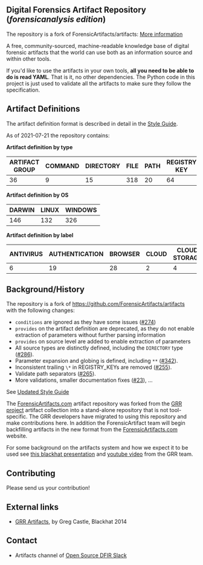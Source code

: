 ## Digital Forensics Artifact Repository (*forensicanalysis edition*)

The repository is a fork of ForensicArtifacts/artifacts: [More information](#backgroundhistory)

A free, community-sourced, machine-readable knowledge base of digital forensic
artifacts that the world can use both as an information source and within other
tools.

If you'd like to use the artifacts in your own tools, **all you need to be able
to do is read YAML**. That is it, no other dependencies. The Python code in
this project is just used to validate all the artifacts to make sure they
follow the specification.

## Artifact Definitions

The artifact definition format is described in detail in the [Style Guide](style_guide.md).

As of 2021-07-21 the repository contains:

**Artifact definition by type**

| ARTIFACT GROUP | COMMAND | DIRECTORY | FILE | PATH | REGISTRY KEY | REGISTRY VALUE | WMI |
|----------------|---------|-----------|------|------|--------------|----------------|-----|
|             36 |       9 |        15 |  318 |   20 |           64 |            124 |  26 |

**Artifact definition by OS**

| DARWIN | LINUX | WINDOWS |
|--------|-------|---------|
|    146 |   132 |     326 |


**Artifact definition by label**

| ANTIVIRUS | AUTHENTICATION | BROWSER | CLOUD | CLOUD STORAGE | CONFIGURATION FILES | DOCKER | EXTERNAL MEDIA | EXTERNALACCOUNT | HADOOP | HISTORY FILES | LOGS | MAIL | NETWORK | SOFTWARE | SYSTEM | USERS | IOS |
|-----------|----------------|---------|-------|---------------|---------------------|--------|----------------|-----------------|--------|---------------|------|------|---------|----------|--------|-------|-----|
|         6 |             19 |      28 |     2 |             4 |                  46 |      2 |              2 |               3 |      1 |             3 |   48 |   16 |      18 |       43 |    116 |    77 |   5 |


## Background/History

The repository is a fork of https://github.com/ForensicArtifacts/artifacts with the
following changes:
 - `conditions` are ignored as they have some issues ([#274](https://github.com/ForensicArtifacts/artifacts/issues/274))
 - `provides` on the artifact definition are deprecated, as they do not enable extraction of parameters without further parsing information
 - `provides` on source level are added to enable extraction of parameters
 - All source types are distinctly defined, including the `DIRECTORY` type ([#286](https://github.com/ForensicArtifacts/artifacts/issues/286)).
 - Parameter expansion and globing is defined, including `**` ([#342](https://github.com/ForensicArtifacts/artifacts/issues/342)).
 - Inconsistent trailing `\*` in REGISTRY_KEYs are removed ([#255](https://github.com/ForensicArtifacts/artifacts/issues/255)).
 - Validate path separators ([#265](https://github.com/ForensicArtifacts/artifacts/issues/265)).
 - More validations, smaller documentation fixes ([#23](https://github.com/ForensicArtifacts/artifacts/issues/23#issuecomment-469063370)), ...

See [Updated Style Guide](style_guide.md)

The [ForensicArtifacts.com](http://forensicartifacts.com/) artifact repository
was forked from the [GRR project](https://github.com/google/grr) artifact
collection into a stand-alone repository that is not tool-specific. The GRR
developers have migrated to using this repository and make contributions here. In
addition the ForensicArtifact team will begin backfilling artifacts in the new
format from the [ForensicArtifacts.com](http://forensicartifacts.com/) website.

For some background on the artifacts system and how we expect it to be used see
[this blackhat presentation](https://www.blackhat.com/us-14/archives.html#grr-find-all-the-badness-collect-all-the-things)
and [youtube video](https://www.youtube.com/watch?v=ren6QSvwFvg) from the GRR team.

## Contributing

Please send us your contribution!

## External links

* [GRR Artifacts](https://www.blackhat.com/docs/us-14/materials/us-14-Castle-GRR-Find-All-The-Badness-Collect-All-The-Things-WP.pdf), by Greg Castle, Blackhat 2014

## Contact

* Artifacts channel of [Open Source DFIR Slack](https://github.com/open-source-dfir/slack)
